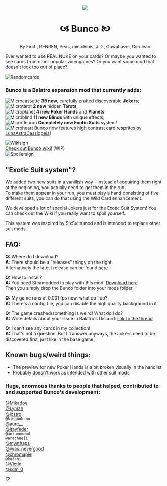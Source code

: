 <p align="center"><img src="https://github.com/Firch/Bunco/assets/47253246/0ddcce2f-1b86-4525-84ca-a400f68f4ae1"></p>

<h1 align="center">🙦 Bunco 🙤</h1>

<p align="center">By Firch, RENREN, Peas, minichibis, J.D., Guwahavel, Ciirulean<p />

Ever wanted to use REAL NUKE on your cards? Or maybe you wanted to see cards from other popular videogames? Or you want some mod that doesn't look too out of place?

![Randomcards](https://github.com/Firch/Bunco/assets/47253246/5b5220db-7327-4665-8d01-e52fe323816c)

### Bunco is a **Balatro** expansion mod that currently adds:
![Microcassette](https://github.com/Firch/Bunco/assets/47253246/c46656bc-c16a-4b77-9edd-ffa66f410a7b)
**35 new**, carefully crafted discoverable **Jokers**;\
![Microtarot](https://github.com/Firch/Bunco/assets/47253246/aa5f1a63-1158-486b-8c10-7e55a37c6ccf)
**2 new** hidden **Tarots**;\
![Microplanet](https://github.com/Firch/Bunco/assets/47253246/4f1e09b6-676d-4b37-9430-b78b2d0d88cc)
**4 new Poker Hands** and **Planets**;\
![Microblind](https://github.com/Firch/Bunco/assets/47253246/9dbdd389-13bd-43ca-8146-c34d24e6f7f3)
**11 new Blinds** with unique effects;\
![Microfleuron](https://github.com/Firch/Bunco/assets/47253246/7bb7d092-98af-4465-a8e6-8ad45604c63f)
**Completely new Exotic Suits** system!\
![Microheart](https://github.com/Firch/Bunco/assets/47253246/44c00e7e-6d81-48fd-b0f5-214cd7f1b5e2)
Bunco now features high contrast card resprites by [LunaAstraCassiopeia](https://github.com/LunaAstraCassiopeia)!

![Wikisign](https://github.com/Firch/Bunco/assets/47253246/68b99662-532b-4de9-bb99-eb6930cd21f3)\
[Check out Bunco wiki!](https://github.com/Firch/Bunco/wiki/Home) (WIP)\
![Spoilersign](https://github.com/Firch/Bunco/assets/47253246/587a531d-75d2-4973-8bef-133b346e052f)

## "Exotic Suit system"?

We added two new suits in a vanillish way - instead of acquiring them right at the beginning, you actually need to get them in the run.\
To make them appear in your run, you must play a hand consisting of five different suits, you can do that using the Wild Card enhancement.

We developed a lot of special Jokers just for the Exotic Suit System! You can check out the Wiki if you really want to spoil yourself.

This system was inspired by SixSuits mod and is intended to replace other suit mods.

## FAQ:
**Q:** Where do I download?\
**A:** There should be a "releases" thingy on the right.\
Alternatively the latest release can be found [here](https://github.com/Firch/Bunco/releases/latest)

**Q:** How to install?\
**A:** You need Steamodded to play with this mod. [Download here](https://github.com/Steamopollys/Steamodded/releases).\
Then you simply drop the Bunco folder into your mods folder.

**Q:** My game runs at 0.001 fps now, what do I do?\
**A:** There's a config file, you can disable the high quality background in it. 

**Q:** The game crashed/something is weird! What do I do?\
**A:** Write details about your issue in Balatro's Discord: [link to the thread](https://discord.com/channels/1116389027176787968/1220084296346501201/1220084296346501201).

**Q:** I can't see any cards in my collection!\
**A:** That's not a question. But I'll answer anyways, the Jokers need to be discovered first, just like in the base game.

## Known bugs/weird things:
- The preview for new Poker Hands is a bit broken visually in the handlist
- Probably doesn't work as intended with other suit mods

### Huge, enormous thanks to people that helped, contributed to and supported Bunco's development:
[@Mikadoe](https://github.com/MikaSchoenmakers)\
[@Lyman](https://github.com/spikeof2010)\
[@jostro](https://github.com/JopStro)\
`@kingbobson`\
[@aure__](https://github.com/Aurelius7309)\
[@itayfeder](https://github.com/itayfeder)\
`@autumnmood`\
`@arachneii`\
[@mysthaps](https://github.com/Mysthaps)\
[@iwas_nevergood](https://github.com/LunaAstraCassiopeia)\
[@chromapie](https://github.com/ChromaPIE)\
`@kaishi_`\
[@Victin](https://github.com/VictinZero)\
[@sdm_0](https://github.com/SDM0)

♡
